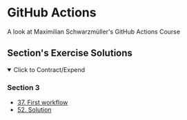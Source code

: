 # GitHub Actions

A look at Maximilian Schwarzmüller's GitHub Actions Course

## Section's Exercise Solutions

<details open>
  <summary>Click to Contract/Expend</summary>
  
  ### Section 3 
  
  - [37. First workflow](https://github.com/ricdev/github-actions/tree/section-3_37-first_workflow)
  - [52. Solution](https://github.com/ricdev/github-actions/compare/section-3_52-solution?expand=1)

</details>
